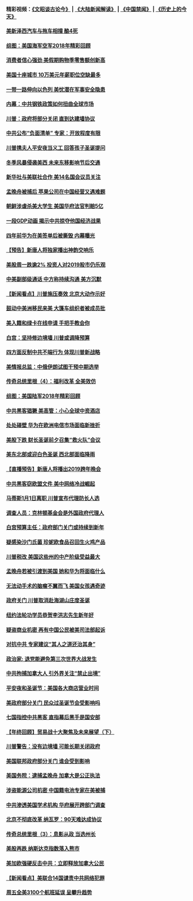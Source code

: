 #### 精彩视频：[《文昭谈古论今》](https://github.com/gfw-breaker/wenzhao/blob/master/README.md?t=12261831) | [《大陆新闻解读》](https://github.com/gfw-breaker/ntdtv-comedy/blob/master/README.md?t=12261831) | [《中国禁闻》](https://github.com/gfw-breaker/ntdtv-news/blob/master/README.md?t=12261831) | [《历史上的今天》](https://github.com/gfw-breaker/today-in-history/blob/master/README.md?t=12261831) 

#### [美新泽西汽车与拖车相撞 酿4死](../pages/nsc412/n10933905.md?t=12261831) 

#### [组图：美国海军空军2018年精彩回顾](../pages/nsc412/n10933462.md?t=12261831) 

#### [消费者信心强劲 美假期购物季零售额创新高](../pages/nsc412/n10932860.md?t=12261831) 

#### [美国十座城市 10万美元年薪职位空缺最多](../pages/nsc412/n10927195.md?t=12261831) 

#### [一带一路伸向以色列 美忧潜在军事安全隐患](../pages/nsc412/n10932712.md?t=12261831) 

#### [内幕：中共钢铁政策如何扭曲全球市场](../pages/nsc412/n10932207.md?t=12261831) 

#### [川普：政府将部分关闭 直到达建墙协议](../pages/nsc412/n10932554.md?t=12261831) 

#### [中共公布“负面清单” 专家：开放程度有限](../pages/nsc412/n10932450.md?t=12261831) 

#### [川普携夫人平安夜当义工 回答孩子圣诞提问](../pages/nsc412/n10932348.md?t=12261831) 

#### [冬季风暴侵袭美西 未来东移影响节后交通](../pages/nsc412/n10932328.md?t=12261831) 

#### [新华社与美联社合作 美14名国会议员关注](../pages/nsc412/n10932196.md?t=12261831) 

#### [孟晚舟被捕后 苹果公司在中国经营又遇难题](../pages/nsc412/n10931515.md?t=12261831) 

#### [朝鲜涉虐杀美大学生 美国华府法官判赔5亿](../pages/nsc412/n10931032.md?t=12261831) 

#### [一段GDP动画 揭示中共掠夺他国经济战果](../pages/nsc412/n10930922.md?t=12261831) 

#### [四年前华为在美签单后被撕毁 内幕曝光](../pages/nsc412/n10930781.md?t=12261831) 

#### [【预告】新唐人将独家播出神韵交响乐](../pages/nsc412/n10912037.md?t=12261831) 

#### [美股周一跌逾2% 投资人对2019股市仍乐观](../pages/nsc412/n10930753.md?t=12261831) 

#### [中美副部级通话 中方称持续沟通 美方沉默](../pages/nsc412/n10930456.md?t=12261831) 

#### [【新闻看点】川普施压奏效 北京大动作示好](../pages/nsc412/n10930510.md?t=12261831) 

#### [鼓动中美洲移民来美 大篷车组织者被成员批](../pages/nsc412/n10930604.md?t=12261831) 

#### [美入籍和绿卡在线申请 手把手教会你](../pages/nsc412/n10930508.md?t=12261831) 

#### [白宫：坚持修边境墙 川普或调降预算](../pages/nsc412/n10930585.md?t=12261831) 

#### [四方面反制中共不端行为 体现川普新战略](../pages/nsc412/n10930171.md?t=12261831) 

#### [美情报总监：中俄伊朗试图干预中期选举](../pages/nsc412/n10930391.md?t=12261831) 

#### [传奇总统里根（4）：福利改革 全美效仿](../pages/nsc412/n10929549.md?t=12261831) 

#### [组图：美国陆军2018年精彩回顾](../pages/nsc412/n10929712.md?t=12261831) 

#### [中共黑客猖獗 美高管：小心全球中资酒店](../pages/nsc412/n10929251.md?t=12261831) 

#### [处处碰壁 华为在欧洲电信市场面临新挫折](../pages/nsc412/n10929057.md?t=12261831) 

#### [美股下跌 财长圣诞前夕召集“救火队”会议](../pages/nsc412/n10928985.md?t=12261831) 

#### [美东北部或迎白色圣诞 西北部面临降雨](../pages/nsc412/n10928688.md?t=12261831) 

#### [【直播预告】新唐人将播出2019跨年晚会](../pages/nsc412/n10921399.md?t=12261831) 

#### [中共黑客窃欧盟文件 美中网络冷战崛起](../pages/nsc412/n10928801.md?t=12261831) 

#### [马蒂斯1月1日离职 川普宣布代理防长人选](../pages/nsc412/n10928618.md?t=12261831) 

#### [调查人员：克林顿基金会是外国政府代理人](../pages/nsc412/n10927653.md?t=12261831) 

#### [白宫预算主任：政府部门关门或持续到新年](../pages/nsc412/n10928590.md?t=12261831) 

#### [疑感染沙门氏菌 珍妮欧食品召回生火鸡产品](../pages/nsc412/n10928139.md?t=12261831) 

#### [川普税改 美国这些州的中产阶级受益最大](../pages/nsc412/n10928201.md?t=12261831) 

#### [孟晚舟若被引渡到美国 她和华为将面临什么](../pages/nsc412/n10927282.md?t=12261831) 

#### [无法动手术的脑瘤不翼而飞 美国女孩遇奇迹](../pages/nsc412/n10927620.md?t=12261831) 

#### [政府关门 川普取消赴海湖山庄度圣诞](../pages/nsc412/n10927613.md?t=12261831) 

#### [纽约法轮功学员恭贺李洪志先生新年好](../pages/nsc412/n10927429.md?t=12261831) 

#### [疑盗商业机密 再有中国公民被美司法部起诉](../pages/nsc412/n10927459.md?t=12261831) 

#### [对抗中共 专家建议“其人之道还治其身”](../pages/nsc412/n10927398.md?t=12261831) 

#### [政治家: 退党能避免第三次世界大战发生](../pages/nsc412/n10923226.md?t=12261831) 

#### [中共拘捕加拿大人 引外界关注“禁止出境”](../pages/nsc412/n10927145.md?t=12261831) 

#### [平安夜和圣诞节：美国各大商店营业时间](../pages/nsc412/n10927134.md?t=12261831) 

#### [美政府部分关门 民众过圣诞节会受影响吗](../pages/nsc412/n10927049.md?t=12261831) 

#### [七国指控中共黑客 直指幕后黑手是国安部](../pages/nsc412/n10927012.md?t=12261831) 

#### [【年终回顾】贸易战十大聚焦及未来展望（下）](../pages/nsc412/n10918534.md?t=12261831) 

#### [川普警告：没有边境墙 可能长期关闭政府](../pages/nsc412/n10926277.md?t=12261831) 

#### [美国联邦政府部分关门 谁会受到影响](../pages/nsc412/n10925776.md?t=12261831) 

#### [美国务院：逮捕孟晚舟 加拿大是公正执法](../pages/nsc412/n10926118.md?t=12261831) 

#### [涉盗能源公司机密 中国籍电池专家在美被捕](../pages/nsc412/n10925941.md?t=12261831) 

#### [中共渗透美国学术机构 华府展开跨部门调查](../pages/nsc412/n10925859.md?t=12261831) 

#### [北京不彻底改革 纳瓦罗：90天难达成协议](../pages/nsc412/n10925767.md?t=12261831) 

#### [传奇总统里根（3）：息影从政 当选州长](../pages/nsc412/n10925669.md?t=12261831) 

#### [美股再跌 纳斯达克指数落入熊市](../pages/nsc412/n10925769.md?t=12261831) 

#### [美加欧强硬反击中共：立即释放加拿大公民](../pages/nsc412/n10925745.md?t=12261831) 

#### [【新闻看点】美联合14国谴责中共网络犯罪](../pages/nsc412/n10925163.md?t=12261831) 

#### [周五全美3100个航班延误 呈攀升趋势](../pages/nsc412/n10925657.md?t=12261831) 

